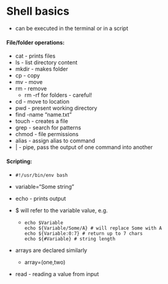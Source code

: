 # Shell basics

- can be executed in the terminal or in a script

#### File/folder operations:

- cat - prints files
- ls - list directory content
- mkdir - makes folder
- cp - copy
- mv - move
- rm - remove
  - rm -rf for folders - careful!
- cd - move to location
- pwd - present working directory
- find -name “name.txt”
- touch - creates a file
- grep - search for patterns
- chmod - file permissions
- alias - assign alias to command
- | - pipe, pass the output of one command into another

#### Scripting:

- ```shell
  #!/usr/bin/env bash
  ```

- variable=“Some string”

- echo - prints output

- $ will refer to the variable value, e.g.

  - ```shell
    echo $Variable
    echo ${Variable/Some/A} # will replace Some with A
    echo ${Variable:0:7} # return up to 7 chars
    echo ${#Variable} # string length
    ```

- arrays are declared similarly

  - array=(one,two)

- read - reading a value from input

  